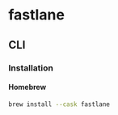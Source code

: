 # fastlane

## CLI

### Installation

#### Homebrew

```sh
brew install --cask fastlane
```

<!-- ### Environment

```sh
export PATH="$HOME/.fastlane/bin:$PATH"
``` -->
